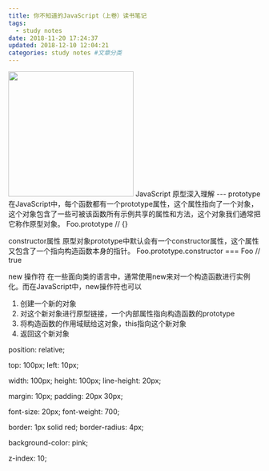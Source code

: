 ```yaml
---
title: 你不知道的JavaScript（上卷）读书笔记
tags:
  - study notes
date: 2018-11-20 17:24:37
updated: 2018-12-10 12:04:21
categories: study notes #文章分类
---
```

<img src="./cover-image.jpg" width="250px">
JavaScript 原型深入理解
<!-- more -->
---
prototype
在JavaScript中，每个函数都有一个prototype属性，这个属性指向了一个对象，这个对象包含了一些可被该函数所有示例共享的属性和方法，这个对象我们通常把它称作原型对象。
Foo.prototype // {}

constructor属性
原型对象prototype中默认会有一个constructor属性，这个属性又包含了一个指向构造函数本身的指针。
Foo.prototype.constructor === Foo // true

new 操作符
在一些面向类的语言中，通常使用new来对一个构造函数进行实例化。而在JavaScript中，new操作符也可以
1. 创建一个新的对象
2. 对这个新对象进行原型链接，一个内部属性指向构造函数的prototype
3. 将构造函数的作用域赋给这对象，this指向这个新对象
4. 返回这个新对象

<!-- position 放在最前面 -->
position: relative;
<!-- 然后是参照 position 进行定位的属性 -->
top: 100px;
left: 10px;
<!-- 然后是宽高 -->
width: 100px;
height: 100px;
line-height: 20px;
<!-- 然后是 margin padding -->
margin: 10px;
padding: 20px 30px;
<!-- font -->
font-size: 20px;
font-weight: 700;
<!-- border -->
border: 1px solid red;
border-radius: 4px;
<!-- background -->
background-color: pink;
<!-- z-index -->
z-index: 10;


